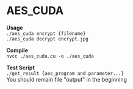 # AES_CUDA
**Usage**  
`./aes_cuda encrypt {filename}`  
`./aes_cuda decrypt encrypt.jpg`

**Compile**  
`nvcc ./aes_cuda.cu -o ./aes_cuda`

**Test Script**  
`./get_result {aes_program and parameter...}`  
You should remain file "output" in the beginning  

